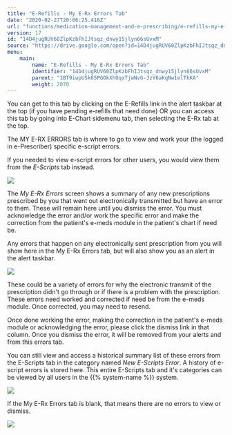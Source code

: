 ```yaml
---
title: "E-Refills - My E-Rx Errors Tab"
date: "2020-02-27T20:06:25.416Z"
url: "functions/medication-management-and-e-prescribing/e-refills-my-e-rx-errors-tab.html"
version: 17
id: "14D4jugRUV60ZlpKzbFhIJtsqz_dnwy15jlyn66sUvxM"
source: "https://drive.google.com/open?id=14D4jugRUV60ZlpKzbFhIJtsqz_dnwy15jlyn66sUvxM"
menu:
    main:
        name: "E-Refills - My E-Rx Errors Tab"
        identifier: "14D4jugRUV60ZlpKzbFhIJtsqz_dnwy15jlyn66sUvxM"
        parent: "1BT9iwpUSk65PGOkXhOqxTjwNvG-JzY6aKqNw1elTkKA"
        weight: 2070
---
```

You can get to this tab by clicking on the E-Refills link in the alert taskbar at the top (if you have pending e-refills that need done) OR you can access this tab by going into E-Chart sidemenu tab, then selecting the E-Rx tab at the top.

The MY E-RX ERRORS tab is where to go to view and work your (the logged in e-Prescriber) specific e-script errors.

If you needed to view e-script errors for other users, you would view them from the *E-Scripts* tab instead.

![](e-refills-my-e-rx-errors-tab.images/image1.png)

The *My E-Rx Errors* screen shows a summary of any new prescriptions prescribed by you that went out electronically transmitted but have an error to them. These will remain here until you dismiss the error. You must acknowledge the error and/or work the specific error and make the correction from the patient's e-meds module in the patient's chart if need be.

Any errors that happen on any electronically sent prescription from you will show here in the My E-Rx Errors tab, but will also show you as an alert in the alert taskbar.

![](e-refills-my-e-rx-errors-tab.images/image1.png)

These could be a variety of errors for why the electronic transmit of the prescription didn't go through or if there is a problem with the prescription. These errors need worked and corrected if need be from the e-meds module. Once corrected, you may need to resend.

Once done working the error, making the correction in the patient's e-meds module or acknowledging the error, please click the dismiss link in that column. Once you dismiss the error, it will be removed from your alerts and from this errors tab.

You can still view and access a historical summary list of these errors from the E-Scripts tab in the category named *New E-Scripts Error*. A history of e-script errors is stored here. This entire E-Scripts tab and it's categories can be viewed by all users in the {{% system-name %}} system.

![](e-refills-my-e-rx-errors-tab.images/image2.png)

If the My E-Rx Errors tab is blank, that means there are no errors to view or dismiss.

![](e-refills-my-e-rx-errors-tab.images/image3.png)

